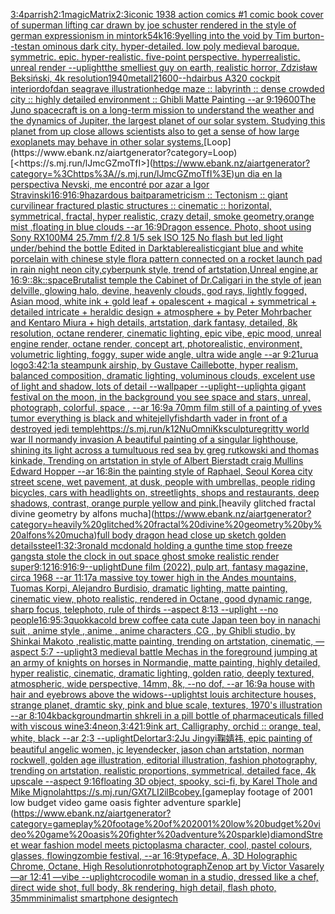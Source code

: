 [3:4](https://www.ebank.nz/aiartgenerator?category=3%3A4)[parrish](https://www.ebank.nz/aiartgenerator?category=parrish)[2:1](https://www.ebank.nz/aiartgenerator?category=2%3A1)[magic](https://www.ebank.nz/aiartgenerator?category=magic)[Matrix](https://www.ebank.nz/aiartgenerator?category=Matrix)[2:3](https://www.ebank.nz/aiartgenerator?category=2%3A3)[iconic 1938 action comics #1 comic book cover of superman lifting car drawn by joe schuster rendered in the style of german expressionism in mint](https://www.ebank.nz/aiartgenerator?category=iconic%201938%20action%20comics%20%231%20comic%20book%20cover%20of%20superman%20lifting%20car%20drawn%20by%20joe%20schuster%20rendered%20in%20the%20style%20of%20german%20expressionism%20in%20mint)[ork](https://www.ebank.nz/aiartgenerator?category=ork)[5](https://www.ebank.nz/aiartgenerator?category=5)[4k](https://www.ebank.nz/aiartgenerator?category=4k)[16:9](https://www.ebank.nz/aiartgenerator?category=16%3A9)[yelling into the void by Tim burton](https://www.ebank.nz/aiartgenerator?category=yelling%20into%20the%20void%20by%20Tim%20burton)[--test](https://www.ebank.nz/aiartgenerator?category=--test)[an ominous dark city. hyper-detailed. low poly medieval baroque. symmetric. epic. hyper-realistic. five-point perspective. hyperrealistic. unreal render --uplight](https://www.ebank.nz/aiartgenerator?category=an%20ominous%20dark%20city.%20hyper-detailed.%20low%20poly%20medieval%20baroque.%20symmetric.%20epic.%20hyper-realistic.%20five-point%20perspective.%20hyperrealistic.%20unreal%20render%20--uplight)[the smelliest guy on earth, realistic horror, Zdzisław Beksiński, 4k resolution](https://www.ebank.nz/aiartgenerator?category=the%20smelliest%20guy%20on%20earth%2C%20realistic%20horror%2C%20Zdzis%C5%82aw%20Beksi%C5%84ski%2C%204k%20resolution)[1940](https://www.ebank.nz/aiartgenerator?category=1940)[metall](https://www.ebank.nz/aiartgenerator?category=metall)[2](https://www.ebank.nz/aiartgenerator?category=2)[1600](https://www.ebank.nz/aiartgenerator?category=1600)[--hd](https://www.ebank.nz/aiartgenerator?category=--hd)[airbus A320 cockpit interior](https://www.ebank.nz/aiartgenerator?category=airbus%20A320%20cockpit%20interior)[dof](https://www.ebank.nz/aiartgenerator?category=dof)[dan seagrave illustration](https://www.ebank.nz/aiartgenerator?category=dan%20seagrave%20illustration)[hedge maze :: labyrinth ::  dense crowded city :: highly detailed environment :: Ghibli Matte Painting --ar 9:19](https://www.ebank.nz/aiartgenerator?category=hedge%20maze%20%3A%3A%20labyrinth%20%3A%3A%20%20dense%20crowded%20city%20%3A%3A%20highly%20detailed%20environment%20%3A%3A%20Ghibli%20Matte%20Painting%20--ar%209%3A19)[600](https://www.ebank.nz/aiartgenerator?category=600)[The Juno spacecraft is on a long-term mission to understand the weather and the dynamics of Jupiter, the largest planet of our solar system. Studying this planet from up close allows scientists also to get a sense of how large exoplanets may behave in other solar systems.](https://www.ebank.nz/aiartgenerator?category=The%20Juno%20spacecraft%20is%20on%20a%20long-term%20mission%20to%20understand%20the%20weather%20and%20the%20dynamics%20of%20Jupiter%2C%20the%20largest%20planet%20of%20our%20solar%20system.%20Studying%20this%20planet%20from%20up%20close%20allows%20scientists%20also%20to%20get%20a%20sense%20of%20how%20large%20exoplanets%20may%20behave%20in%20other%20solar%20systems.)[Loop](https://www.ebank.nz/aiartgenerator?category=Loop)[<https://s.mj.run/lJmcGZmoTfI>](https://www.ebank.nz/aiartgenerator?category=%3Chttps%3A//s.mj.run/lJmcGZmoTfI%3E)[un dia en la perspectiva Nevski, me encontré por azar a Igor Stravinski](https://www.ebank.nz/aiartgenerator?category=un%20dia%20en%20la%20perspectiva%20Nevski%2C%20me%20encontr%C3%A9%20por%20azar%20a%20Igor%20Stravinski)[16:9](https://www.ebank.nz/aiartgenerator?category=16%3A9)[16:9](https://www.ebank.nz/aiartgenerator?category=16%3A9)[hazardous bait](https://www.ebank.nz/aiartgenerator?category=hazardous%20bait)[parametricism :: Tectonism :: giant curvilinear fractured plastic structures :: cinematic :: horizontal, symmetrical, fractal, hyper realistic, crazy detail, smoke geometry,orange mist ,floating in blue clouds --ar 16:9](https://www.ebank.nz/aiartgenerator?category=parametricism%20%3A%3A%20Tectonism%20%3A%3A%20giant%20curvilinear%20fractured%20plastic%20structures%20%3A%3A%20cinematic%20%3A%3A%20horizontal%2C%20symmetrical%2C%20fractal%2C%20hyper%20realistic%2C%20crazy%20detail%2C%20smoke%20geometry%2Corange%20mist%20%2Cfloating%20in%20blue%20clouds%20--ar%2016%3A9)[Dragon essence. Photo, shoot using Sony RX100M4 25.7mm f/2.8 1/5 sek ISO 125 No flash but led light under/behind the bottle Edited in Darktable](https://www.ebank.nz/aiartgenerator?category=Dragon%20essence.%20Photo%2C%20shoot%20using%20Sony%20RX100M4%2025.7mm%20f/2.8%201/5%20sek%20ISO%20125%20No%20flash%20but%20led%20light%20under/behind%20the%20bottle%20Edited%20in%20Darktable)[realistic](https://www.ebank.nz/aiartgenerator?category=realistic)[giant blue and white porcelain with chinese style flora pattern connected on a rocket launch pad in rain night neon city,cyberpunk style, trend of artstation,Unreal engine,ar 16:9](https://www.ebank.nz/aiartgenerator?category=giant%20blue%20and%20white%20porcelain%20with%20chinese%20style%20flora%20pattern%20connected%20on%20a%20rocket%20launch%20pad%20in%20rain%20night%20neon%20city%2Ccyberpunk%20style%2C%20trend%20of%20artstation%2CUnreal%20engine%2Car%2016%3A9)[::8k::](https://www.ebank.nz/aiartgenerator?category=%3A%3A8k%3A%3A)[space](https://www.ebank.nz/aiartgenerator?category=space)[Brutalist temple the Cabinet of Dr.Caligari in the style of jean delville, glowing halo, devine, heavenly clouds, god rays, lightly fogged, Asian mood, white ink + gold leaf + opalescent + magical + symmetrical + detailed intricate + heraldic design + atmosphere + by Peter Mohrbacher and Kentaro Miura + high details, artstation, dark fantasy, detailed, 8k resolution, octane renderer, cinematic lighting, epic vibe, epic mood, unreal engine render, octane render, concept art, photorealistic, environment, volumetric lighting, foggy, super wide angle, ultra wide angle --ar 9:21](https://www.ebank.nz/aiartgenerator?category=Brutalist%20temple%20the%20Cabinet%20of%20Dr.Caligari%20in%20the%20style%20of%20jean%20delville%2C%20glowing%20halo%2C%20devine%2C%20heavenly%20clouds%2C%20god%20rays%2C%20lightly%20fogged%2C%20Asian%20mood%2C%20white%20ink%20%2B%20gold%20leaf%20%2B%20opalescent%20%2B%20magical%20%2B%20symmetrical%20%2B%20detailed%20intricate%20%2B%20heraldic%20design%20%2B%20atmosphere%20%2B%20by%20Peter%20Mohrbacher%20and%20Kentaro%20Miura%20%2B%20high%20details%2C%20artstation%2C%20dark%20fantasy%2C%20detailed%2C%208k%20resolution%2C%20octane%20renderer%2C%20cinematic%20lighting%2C%20epic%20vibe%2C%20epic%20mood%2C%20unreal%20engine%20render%2C%20octane%20render%2C%20concept%20art%2C%20photorealistic%2C%20environment%2C%20volumetric%20lighting%2C%20foggy%2C%20super%20wide%20angle%2C%20ultra%20wide%20angle%20--ar%209%3A21)[urua logo](https://www.ebank.nz/aiartgenerator?category=urua%20logo)[3:4](https://www.ebank.nz/aiartgenerator?category=3%3A4)[2:1](https://www.ebank.nz/aiartgenerator?category=2%3A1)[a steampunk airship, by Gustave Caillebotte, hyper realism, balanced composition, dramatic lighting, voluminous clouds, excelent use of light and shadow, lots of detail --wallpaper --uplight](https://www.ebank.nz/aiartgenerator?category=a%20steampunk%20airship%2C%20by%20Gustave%20Caillebotte%2C%20hyper%20realism%2C%20balanced%20composition%2C%20dramatic%20lighting%2C%20voluminous%20clouds%2C%20excelent%20use%20of%20light%20and%20shadow%2C%20lots%20of%20detail%20--wallpaper%20--uplight)[--uplight](https://www.ebank.nz/aiartgenerator?category=--uplight)[a gigant festival on the moon, in the background you see space and stars, unreal, photograph, colorful, space , --ar 16:9](https://www.ebank.nz/aiartgenerator?category=a%20gigant%20festival%20on%20the%20moon%2C%20in%20the%20background%20you%20see%20space%20and%20stars%2C%20unreal%2C%20photograph%2C%20colorful%2C%20space%20%2C%20--ar%2016%3A9)[a 70mm film still of a painting of yves tumor everything is black and white](https://www.ebank.nz/aiartgenerator?category=a%2070mm%20film%20still%20of%20a%20painting%20of%20yves%20tumor%20everything%20is%20black%20and%20white)[jellyfish](https://www.ebank.nz/aiartgenerator?category=jellyfish)[darth vader in front of a destroyed jedi temple](https://www.ebank.nz/aiartgenerator?category=darth%20vader%20in%20front%20of%20a%20destroyed%20jedi%20temple)[<https://s.mj.run/k12NuOmniKk>](https://www.ebank.nz/aiartgenerator?category=%3Chttps%3A//s.mj.run/k12NuOmniKk%3E)[sculpture](https://www.ebank.nz/aiartgenerator?category=sculpture)[gritty world war II normandy invasion A beautiful painting of a singular lighthouse, shining its light across a tumultuous red sea by greg rutkowski and thomas kinkade, Trending on artstation  in style of Albert Bierstadt craig Mullins Edward Hopper --ar 16:8](https://www.ebank.nz/aiartgenerator?category=gritty%20world%20war%20II%20normandy%20invasion%20A%20beautiful%20painting%20of%20a%20singular%20lighthouse%2C%20shining%20its%20light%20across%20a%20tumultuous%20red%20sea%20by%20greg%20rutkowski%20and%20thomas%20kinkade%2C%20Trending%20on%20artstation%20%20in%20style%20of%20Albert%20Bierstadt%20craig%20Mullins%20Edward%20Hopper%20--ar%2016%3A8)[in the painting style of Raphael, Seoul Korea city street scene, wet pavement, at dusk, people with umbrellas, people riding bicycles, cars with headlights on, streetlights, shops and restaurants, deep shadows, contrast, orange purple yellow and pink.](https://www.ebank.nz/aiartgenerator?category=in%20the%20painting%20style%20of%20Raphael%2C%20Seoul%20Korea%20city%20street%20scene%2C%20wet%20pavement%2C%20at%20dusk%2C%20people%20with%20umbrellas%2C%20people%20riding%20bicycles%2C%20cars%20with%20headlights%20on%2C%20streetlights%2C%20shops%20and%20restaurants%2C%20deep%20shadows%2C%20contrast%2C%20orange%20purple%20yellow%20and%20pink.)[heavily glitched fractal divine geometry by alfons mucha](https://www.ebank.nz/aiartgenerator?category=heavily%20glitched%20fractal%20divine%20geometry%20by%20alfons%20mucha)[full body dragon head close up sketch golden details](https://www.ebank.nz/aiartgenerator?category=full%20body%20dragon%20head%20close%20up%20sketch%20golden%20details)[steel](https://www.ebank.nz/aiartgenerator?category=steel)[1:3](https://www.ebank.nz/aiartgenerator?category=1%3A3)[2:3](https://www.ebank.nz/aiartgenerator?category=2%3A3)[ronald mcdonald holding a gun](https://www.ebank.nz/aiartgenerator?category=ronald%20mcdonald%20holding%20a%20gun)[the time stop freeze gangsta stole the clock in out space ghost smoke realistic render super](https://www.ebank.nz/aiartgenerator?category=the%20time%20stop%20freeze%20gangsta%20stole%20the%20clock%20in%20out%20space%20ghost%20smoke%20realistic%20render%20super)[9:12](https://www.ebank.nz/aiartgenerator?category=9%3A12)[16:9](https://www.ebank.nz/aiartgenerator?category=16%3A9)[16:9](https://www.ebank.nz/aiartgenerator?category=16%3A9)[--uplight](https://www.ebank.nz/aiartgenerator?category=--uplight)[Dune film (2022), pulp art, fantasy magazine, circa 1968 --ar 11:17](https://www.ebank.nz/aiartgenerator?category=Dune%20film%20%282022%29%2C%20pulp%20art%2C%20fantasy%20magazine%2C%20circa%201968%20--ar%2011%3A17)[a massive toy tower high in the Andes mountains, Tuomas Korpi, Alejandro Burdisio, dramatic lighting, matte painting, cinematic view, photo realistic, rendered in Octane, good dynamic range, sharp focus, telephoto, rule of thirds --aspect 8:13 --uplight --no people](https://www.ebank.nz/aiartgenerator?category=a%20massive%20toy%20tower%20high%20in%20the%20Andes%20mountains%2C%20Tuomas%20Korpi%2C%20Alejandro%20Burdisio%2C%20dramatic%20lighting%2C%20matte%20painting%2C%20cinematic%20view%2C%20photo%20realistic%2C%20rendered%20in%20Octane%2C%20good%20dynamic%20range%2C%20sharp%20focus%2C%20telephoto%2C%20rule%20of%20thirds%20--aspect%208%3A13%20--uplight%20--no%20people)[16:9](https://www.ebank.nz/aiartgenerator?category=16%3A9)[5:3](https://www.ebank.nz/aiartgenerator?category=5%3A3)[quokka](https://www.ebank.nz/aiartgenerator?category=quokka)[cold brew coffee cat](https://www.ebank.nz/aiartgenerator?category=cold%20brew%20coffee%20cat)[a cute Japan  teen boy in nanachi suit , anime style , anime , anime characters ,CG , by Ghibli studio, by Shinkai Makoto ,realistic,matte painting, trending on artstation, cinematic, —aspect 5:7 --uplight](https://www.ebank.nz/aiartgenerator?category=a%20cute%20Japan%20%20teen%20boy%20in%20nanachi%20suit%20%2C%20anime%20style%20%2C%20anime%20%2C%20anime%20characters%20%2CCG%20%2C%20by%20Ghibli%20studio%2C%20by%20Shinkai%20Makoto%20%2Crealistic%2Cmatte%20painting%2C%20trending%20on%20artstation%2C%20cinematic%2C%20%E2%80%94aspect%205%3A7%20--uplight)[3 medieval battle Mechas in the foreground jumping at an army of knights on horses in Normandie, matte painting, highly detailed, hyper realistic, cinematic, dramatic lighting, golden ratio, deeply textured, atmospheric, wide perspective, 14mm, 8k, --no dof, --ar 16:9](https://www.ebank.nz/aiartgenerator?category=3%20medieval%20battle%20Mechas%20in%20the%20foreground%20jumping%20at%20an%20army%20of%20knights%20on%20horses%20in%20Normandie%2C%20matte%20painting%2C%20highly%20detailed%2C%20hyper%20realistic%2C%20cinematic%2C%20dramatic%20lighting%2C%20golden%20ratio%2C%20deeply%20textured%2C%20atmospheric%2C%20wide%20perspective%2C%2014mm%2C%208k%2C%20--no%20dof%2C%20--ar%2016%3A9)[a house with hair and eyebrows above the widows](https://www.ebank.nz/aiartgenerator?category=a%20house%20with%20hair%20and%20eyebrows%20above%20the%20widows)[--uplight](https://www.ebank.nz/aiartgenerator?category=--uplight)[st louis architecture houses, strange planet, dramtic sky, pink and blue scale, textures, 1970's illustration --ar 8:10](https://www.ebank.nz/aiartgenerator?category=st%20louis%20architecture%20houses%2C%20strange%20planet%2C%20dramtic%20sky%2C%20pink%20and%20blue%20scale%2C%20textures%2C%201970%27s%20illustration%20--ar%208%3A10)[4k](https://www.ebank.nz/aiartgenerator?category=4k)[background](https://www.ebank.nz/aiartgenerator?category=background)[martin shkreli in a pill bottle of pharmaceuticals filled with viscous wine](https://www.ebank.nz/aiartgenerator?category=martin%20shkreli%20in%20a%20pill%20bottle%20of%20pharmaceuticals%20filled%20with%20viscous%20wine)[3:4](https://www.ebank.nz/aiartgenerator?category=3%3A4)[neon,](https://www.ebank.nz/aiartgenerator?category=neon%2C)[3:4](https://www.ebank.nz/aiartgenerator?category=3%3A4)[21:9](https://www.ebank.nz/aiartgenerator?category=21%3A9)[ink art, Calligraphy, orchid :: orange, teal, white, black --ar 2:3 --uplight](https://www.ebank.nz/aiartgenerator?category=ink%20art%2C%20Calligraphy%2C%20orchid%20%3A%3A%20orange%2C%20teal%2C%20white%2C%20black%20--ar%202%3A3%20--uplight)[Delort](https://www.ebank.nz/aiartgenerator?category=Delort)[ar3:2](https://www.ebank.nz/aiartgenerator?category=ar3%3A2)[Ju Jingyi鞠婧祎, epic painting of beautiful angelic women, jc leyendecker, jason chan artstation, norman rockwell, golden age illustration, editorial illustration, fashion photography, trending on artstation, realistic proportions, symmetrical, detailed face, 4k upscale --aspect 9:16](https://www.ebank.nz/aiartgenerator?category=Ju%20Jingyi%E9%9E%A0%E5%A9%A7%E7%A5%8E%2C%20epic%20painting%20of%20beautiful%20angelic%20women%2C%20jc%20leyendecker%2C%20jason%20chan%20artstation%2C%20norman%20rockwell%2C%20golden%20age%20illustration%2C%20editorial%20illustration%2C%20fashion%20photography%2C%20trending%20on%20artstation%2C%20realistic%20proportions%2C%20symmetrical%2C%20detailed%20face%2C%204k%20upscale%20--aspect%209%3A16)[floating 3D object, spooky, sci-fi, by Karel Thole and Mike Mignola](https://www.ebank.nz/aiartgenerator?category=floating%203D%20object%2C%20spooky%2C%20sci-fi%2C%20by%20Karel%20Thole%20and%20Mike%20Mignola)[<https://s.mj.run/GXt7LI2ilBc>](https://www.ebank.nz/aiartgenerator?category=%3Chttps%3A//s.mj.run/GXt7LI2ilBc%3E)[obey.](https://www.ebank.nz/aiartgenerator?category=obey.)[gameplay footage of 2001 low budget video game oasis fighter adventure sparkle](https://www.ebank.nz/aiartgenerator?category=gameplay%20footage%20of%202001%20low%20budget%20video%20game%20oasis%20fighter%20adventure%20sparkle)[diamond](https://www.ebank.nz/aiartgenerator?category=diamond)[Street wear fashion model meets pictoplasma character, cool, pastel colours, glasses, flowing](https://www.ebank.nz/aiartgenerator?category=Street%20wear%20fashion%20model%20meets%20pictoplasma%20character%2C%20cool%2C%20pastel%20colours%2C%20glasses%2C%20flowing)[zombie festival,  --ar 16:9](https://www.ebank.nz/aiartgenerator?category=zombie%20festival%2C%20%20--ar%2016%3A9)[typeface, A, 3D Holographic Chrome, Octane, High Resolution](https://www.ebank.nz/aiartgenerator?category=typeface%2C%20A%2C%203D%20Holographic%20Chrome%2C%20Octane%2C%20High%20Resolution)[rot](https://www.ebank.nz/aiartgenerator?category=rot)[photograph](https://www.ebank.nz/aiartgenerator?category=photograph)[Zen](https://www.ebank.nz/aiartgenerator?category=Zen)[op art by Victor Vasarely —ar 12:41 —vibe --uplight](https://www.ebank.nz/aiartgenerator?category=op%20art%20by%20Victor%20Vasarely%20%E2%80%94ar%2012%3A41%20%E2%80%94vibe%20--uplight)[crocodile woman in a studio, dressed like a chef, direct wide shot, full body, 8k rendering, high detail, flash photo, 35mm](https://www.ebank.nz/aiartgenerator?category=crocodile%20woman%20in%20a%20studio%2C%20dressed%20like%20a%20chef%2C%20direct%20wide%20shot%2C%20full%20body%2C%208k%20rendering%2C%20high%20detail%2C%20flash%20photo%2C%2035mm)[minimalist smartphone design](https://www.ebank.nz/aiartgenerator?category=minimalist%20smartphone%20design)[tech](https://www.ebank.nz/aiartgenerator?category=tech)